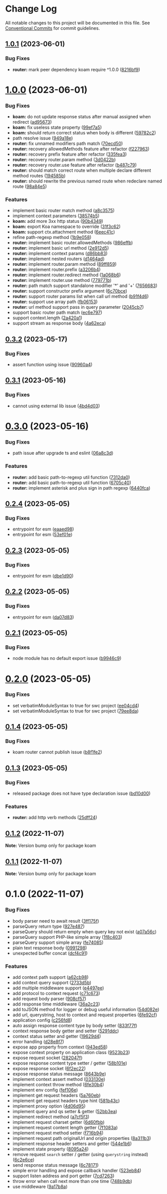 # Change Log

All notable changes to this project will be documented in this file.
See [Conventional Commits](https://conventionalcommits.org) for commit guidelines.

## [1.0.1](https://github.com/mutoe/koam/compare/v1.0.0...v1.0.1) (2023-06-01)


### Bug Fixes

* **router:** mark peer dependency koam require ^1.0.0 ([8216bf9](https://github.com/mutoe/koam/commit/8216bf991d5f251c785463d05a7ba3df3314ec96))





# [1.0.0](https://github.com/mutoe/koam/compare/v0.3.2...v1.0.0) (2023-06-01)


### Bug Fixes

* **koam:** do not update response status after manual assigned when redirect ([ad95673](https://github.com/mutoe/koam/commit/ad9567327a23a28f4c27bc4b916bd75cc51e8b2f))
* **koam:** fix useless state property ([99ef7a5](https://github.com/mutoe/koam/commit/99ef7a5c6c9827b034a84ce40bcf9b4e9f211503))
* **koam:** should return correct status when body is different ([59782c2](https://github.com/mutoe/koam/commit/59782c2ecfa9c437fd0905ec6f0ab1c7dfc0992a))
* path resolve issue ([949a18e](https://github.com/mutoe/koam/commit/949a18e55aa120af1593546c451f0953462e39a0))
* **router:** fix unnamed modifiers path match ([70ecd50](https://github.com/mutoe/koam/commit/70ecd50015715dfa8c2ccf3d09817522f4ee65e4))
* **router:** recovery allowedMethods feature after refactor ([f227963](https://github.com/mutoe/koam/commit/f227963be3357656ec30936811f3ccf944ced460))
* **router:** recovery prefix feature after refactor ([335fea3](https://github.com/mutoe/koam/commit/335fea36807c5d635d076768798a540cbdcfe756))
* **router:** recovery router.param method ([3d0422b](https://github.com/mutoe/koam/commit/3d0422b35b9a95887b4ede064b53d7bec22da2c9))
* **router:** recovery router.use feature after refactor ([b487c79](https://github.com/mutoe/koam/commit/b487c7951af019589aa0dba38807de6ec662759d))
* **router:** should match correct route when multiple declare different method routes ([194585b](https://github.com/mutoe/koam/commit/194585bedc9751903e55598493f92c4939fe11e9))
* **router:** should rewrite the previous named route when redeclare named route ([98a84e5](https://github.com/mutoe/koam/commit/98a84e51c38ee6c4a6a97e454476dce2595b61b9))


### Features

* implement basic router match method ([a8c3575](https://github.com/mutoe/koam/commit/a8c3575e71f935e0d408fa1ecce87c44d41a9b62))
* implement context parameters ([38574b5](https://github.com/mutoe/koam/commit/38574b5648a4323dee2105a72fee7401f5a78000))
* **koam:** add more 3xx http status ([90b4349](https://github.com/mutoe/koam/commit/90b434909648ed3e934b8b5f92ad4695e034a893))
* **koam:** export Koa namespace to override ([31f3c62](https://github.com/mutoe/koam/commit/31f3c62810dfad4f75d6d7d9386a43d743980198))
* **koam:** support ctx.attachment method ([6eec41c](https://github.com/mutoe/koam/commit/6eec41cd5c7b56feef2a5d4453b49eeaccb0f3bb))
* refine path-regexp method ([1b9e058](https://github.com/mutoe/koam/commit/1b9e058bd1f80a6c5a97e2f6d4272727a586c1cf))
* **router:** implement basic router.allowedMethods ([986effb](https://github.com/mutoe/koam/commit/986effbf8080ef79f68f768769a6aa796f12decb))
* **router:** implement basic url method ([2e912d5](https://github.com/mutoe/koam/commit/2e912d510c28a43c61aa70a52d058104d8d6fcbf))
* **router:** implement context params ([d86bb83](https://github.com/mutoe/koam/commit/d86bb8356c26320cef647e3bf15f4b5c569c70b7))
* **router:** implement nested routers ([d1464ad](https://github.com/mutoe/koam/commit/d1464adecc62a0ded6afbb6197a114470f5e9a36))
* **router:** implement router.param method ([89ff859](https://github.com/mutoe/koam/commit/89ff8592af1709f8080d2571ebb42de0942ee0eb))
* **router:** implement router.prefix ([a3206b4](https://github.com/mutoe/koam/commit/a3206b4ae7d2afb7291a5d40520235ffec08f3b3))
* **router:** implement router.redirect method ([1a068b6](https://github.com/mutoe/koam/commit/1a068b60369afba717d3eb989eee902c7baa73cc))
* **router:** implement router.use method ([779771b](https://github.com/mutoe/koam/commit/779771b7e8d91052cb772dbb3760d0e2a9e88ace))
* **router:** path match support standalone modifier '*' and '+' ([7656683](https://github.com/mutoe/koam/commit/765668334b891e28e2d2ec7139344cb1c349f7df))
* **router:** support constructor prefix argument ([6c70bce](https://github.com/mutoe/koam/commit/6c70bce8375e5b3147f57df8715511b970911084))
* **router:** support router params list when call url method ([b91f4d6](https://github.com/mutoe/koam/commit/b91f4d6de50eb6cd31bfba6127a80e35367573c8))
* **router:** support use array path ([fb06153](https://github.com/mutoe/koam/commit/fb06153cac74a4cc12f5ea470664adf500f4e5ca))
* **router:** url method support pass in query parameter ([2045cb7](https://github.com/mutoe/koam/commit/2045cb784ff5800e07b2c7b6db59793aa45d8751))
* support basic router path match ([ec6e797](https://github.com/mutoe/koam/commit/ec6e797cdc02c5d81751a917333e1dac9f5b9af6))
* support context.length ([2a420a1](https://github.com/mutoe/koam/commit/2a420a14d7ee6f706efcd2f5ccaf70801b425b68))
* support stream as response body ([4a62eca](https://github.com/mutoe/koam/commit/4a62eca39d7e467c22fd8cf5ec31cac1273d3d16))





## [0.3.2](https://github.com/mutoe/koam/compare/v0.3.1...v0.3.2) (2023-05-17)


### Bug Fixes

* assert function using issue ([90960a4](https://github.com/mutoe/koam/commit/90960a443f4cc772dce34cca50f4aedf1768c5b6))





## [0.3.1](https://github.com/mutoe/koam/compare/v0.3.0...v0.3.1) (2023-05-16)


### Bug Fixes

* cannot using external lib issue ([4bd4d03](https://github.com/mutoe/koam/commit/4bd4d032896e9616d6559c3ad5ca50445bf41c8d))





# [0.3.0](https://github.com/mutoe/koam/compare/v0.2.4...v0.3.0) (2023-05-16)


### Bug Fixes

* path issue after upgrade ts and eslint ([06a8c3d](https://github.com/mutoe/koam/commit/06a8c3dc962e66c61ce44f27e8a6129bd9e3e445))


### Features

* **router:** add basic path-to-regexp util function ([7312da0](https://github.com/mutoe/koam/commit/7312da0c12009c3ac51ac96578cd299607ccff6c))
* **router:** add basic path-to-regexp util function ([6705c40](https://github.com/mutoe/koam/commit/6705c40742e29dbfd6279b21f240ac67a8813b2c))
* **router:** implement asterisk and plus sign in path regexp ([6440fca](https://github.com/mutoe/koam/commit/6440fca85c2389dff795c5b9ea1b06d976edb09d))





## [0.2.4](https://github.com/mutoe/koam/compare/v0.2.3...v0.2.4) (2023-05-05)


### Bug Fixes

* entrypoint for esm ([eaaed98](https://github.com/mutoe/koam/commit/eaaed98eff9717cb2d2b462099f5edb233d02a32))
* entrypoint for esm ([53ef01e](https://github.com/mutoe/koam/commit/53ef01e0d3a4fc091f280d8df5371361b3b01b96))





## [0.2.3](https://github.com/mutoe/koam/compare/v0.2.2...v0.2.3) (2023-05-05)


### Bug Fixes

* entrypoint for esm ([dbe1d90](https://github.com/mutoe/koam/commit/dbe1d9098b3cc1bc53b85210e9b85e43135a1792))





## [0.2.2](https://github.com/mutoe/koam/compare/v0.2.1...v0.2.2) (2023-05-05)


### Bug Fixes

* entrypoint for esm ([da07d83](https://github.com/mutoe/koam/commit/da07d832bb58de824699295aaedb62770f5cabb5))





## [0.2.1](https://github.com/mutoe/koam/compare/v0.2.0...v0.2.1) (2023-05-05)


### Bug Fixes

* node module has no default export issue ([b9946c9](https://github.com/mutoe/koam/commit/b9946c9534d307cbb19238fd96c7f50992617e3e))





# [0.2.0](https://github.com/mutoe/koam/compare/v0.1.4...v0.2.0) (2023-05-05)


### Bug Fixes

* set verbatimModuleSyntax to true for swc project ([ee04cd4](https://github.com/mutoe/koam/commit/ee04cd4a6641330897664cf982151a4af99a9253))
* set verbatimModuleSyntax to true for swc project ([79ee8da](https://github.com/mutoe/koam/commit/79ee8da5daa4d9ce9f05cdbe0ba3fa12d936f108))





## [0.1.4](https://github.com/mutoe/koam/compare/v0.1.3...v0.1.4) (2023-05-05)


### Bug Fixes

* koam router cannot publish issue ([b8f1fe2](https://github.com/mutoe/koam/commit/b8f1fe204394c479f44790c03bd8403573a10214))





## [0.1.3](https://github.com/mutoe/koam/compare/v0.1.2...v0.1.3) (2023-05-05)


### Bug Fixes

* released package does not have type declaration issue ([bd10d00](https://github.com/mutoe/koam/commit/bd10d005703b6e7433af487cde93078424e0ff99))


### Features

* **router:** add http verb methods ([25dff24](https://github.com/mutoe/koam/commit/25dff241864993f60c9424aff580621b352748f8))





## [0.1.2](https://github.com/mutoe/koam/compare/v0.1.1...v0.1.2) (2022-11-07)

**Note:** Version bump only for package koam





## [0.1.1](https://github.com/mutoe/koam/compare/v0.1.0...v0.1.1) (2022-11-07)

**Note:** Version bump only for package koam





# 0.1.0 (2022-11-07)


### Bug Fixes

* body parser need to await result ([3ff175f](https://github.com/mutoe/koam/commit/3ff175f078520c7710fa5caabb0b846fbb2ef0ff))
* parseQuery return type ([927e487](https://github.com/mutoe/koam/commit/927e487742ef5f911fa3f694ebc5ff00e5720f48))
* parseQuery should return empty when query key not exist ([a07a56c](https://github.com/mutoe/koam/commit/a07a56c0733af1eedca7191d26ac25921e2bf3a8))
* parseQuery support PHP-like simple array ([1f8c403](https://github.com/mutoe/koam/commit/1f8c40313a55f6adacb632299054d9f34e1905e2))
* parseQuery support simple array ([fe74085](https://github.com/mutoe/koam/commit/fe740859ff03b9b953fa9d16a38bcee656216cc0))
* plain text response body ([0991298](https://github.com/mutoe/koam/commit/09912983d63e928ce89e53bc2d848741c184286d))
* unexpected buffer concat ([dcf4c91](https://github.com/mutoe/koam/commit/dcf4c91dd0768c518ab41e23ef3bc9c99ec95619))


### Features

* add context path support ([a62cb98](https://github.com/mutoe/koam/commit/a62cb98a96ccd956ef88558538e8d564224933fe))
* add context query support ([2733d5b](https://github.com/mutoe/koam/commit/2733d5b712860ddd975215a1f8e095c0b8ee51f3))
* add multiple middleware support ([e4497ee](https://github.com/mutoe/koam/commit/e4497ee77609d04e41a3b18ed2c9f4c81c54a099))
* add protocol to context request ([c71c673](https://github.com/mutoe/koam/commit/c71c6732001501d33aa672a20eeabec7a5c27470))
* add request body parser ([908cf57](https://github.com/mutoe/koam/commit/908cf57a10be63b4eeb7decc1d56fbe2791cc5f6))
* add response time middleware ([36a2c23](https://github.com/mutoe/koam/commit/36a2c2368923a8fe27b4234b69ca94f744abe90a))
* add toJSON method for logger or debug useful information ([54d082e](https://github.com/mutoe/koam/commit/54d082e398287cbf52d96ad692daf9b2f0b5d5a2))
* add url, querystring, host to context and request properties ([6fe92cf](https://github.com/mutoe/koam/commit/6fe92cf5451ee3fb15c93c74183627c67ff4a71c))
* application config ([c256fd8](https://github.com/mutoe/koam/commit/c256fd8d9a2af42e6aa7327d832ca8e148a83bb0))
* auto assign response content type by body setter ([833f77f](https://github.com/mutoe/koam/commit/833f77f94e2c8d43df73c824ba65a415419fd564))
* context response body getter and setter ([5291ddc](https://github.com/mutoe/koam/commit/5291ddcd9808e9bf24c12c1a34b87f724ca39e48))
* context status setter and getter ([19629d4](https://github.com/mutoe/koam/commit/19629d4ed69863a8370c4bd90867150c4326f9af))
* error handling ([d28e8f7](https://github.com/mutoe/koam/commit/d28e8f73e7a96628fa56f2f2d699ab8b374eb768))
* expose app property from context ([943ed58](https://github.com/mutoe/koam/commit/943ed5829975d32d508c648de6604a5667305cb8))
* expose context property on application class ([9523b23](https://github.com/mutoe/koam/commit/9523b230e70e85564c30faedc8237741b2925b3f))
* expose request socket ([282047f](https://github.com/mutoe/koam/commit/282047f0006172f906334e7102cd0b7488a2c385))
* expose response content type setter / getter ([58b101e](https://github.com/mutoe/koam/commit/58b101e29bc0a74b612b21122f02d462cbdd7ff7))
* expose response socket ([6f2ec22](https://github.com/mutoe/koam/commit/6f2ec226a4052cb2ff346a99eb7f93a8e01e8c99))
* expose response status message ([8643b9e](https://github.com/mutoe/koam/commit/8643b9e098f364171ef8eb341817a5db3e92cb73))
* implement context assert method ([033130e](https://github.com/mutoe/koam/commit/033130e969c6a54d1939326f80c9f78972e262f7))
* implement context throw method ([6fe30b4](https://github.com/mutoe/koam/commit/6fe30b47e38ee807c275e6bb1b8a9fa1f09cecd5))
* implement env config ([fef106e](https://github.com/mutoe/koam/commit/fef106ee25e4413bae84e2192bcde9e731ecbcb2))
* implement get request headers ([5a760eb](https://github.com/mutoe/koam/commit/5a760eb2d9e2b2d2c8081372ba48c08f59b779f3))
* implement get request headers type hint ([581b43c](https://github.com/mutoe/koam/commit/581b43c2b66d03bf90c83184f34d33f314595b52))
* implement proxy option ([4d06d95](https://github.com/mutoe/koam/commit/4d06d954cedec068860f054db128d50e0de9c2cf))
* implement query and qs setter & getter ([52bb3ea](https://github.com/mutoe/koam/commit/52bb3eabd231ea474aafeeed645c8df4a539175e))
* implement redirect method ([a7cf5f3](https://github.com/mutoe/koam/commit/a7cf5f362aa1b0704cac3dd634d8a19fbaeb9869))
* implement request charset getter ([6d60fbb](https://github.com/mutoe/koam/commit/6d60fbb4fba69c12a04ad6ddd028f0d4f00e3853))
* implement request content length getter ([7f1083a](https://github.com/mutoe/koam/commit/7f1083ab61f418c206f33a148b6e218531c8b6e3))
* implement request method setter ([f716b94](https://github.com/mutoe/koam/commit/f716b9424e19ce2aa765b54c90ff36c437e1d4c3))
* implement request path originalUrl and origin properties ([8a311b3](https://github.com/mutoe/koam/commit/8a311b3ac23db248b495dfe697f37677b2ac41aa))
* implement response header setters and getter ([544e1b6](https://github.com/mutoe/koam/commit/544e1b6c5ca2c55aeaf18cb7e7366153c2b6f806))
* implement state property ([8095a24](https://github.com/mutoe/koam/commit/8095a2445ff3672d5e8ea0053c4ed4e7fa5cc883))
* remove request `search` setter / getter (using `querystring` instead) ([6c2e6ce](https://github.com/mutoe/koam/commit/6c2e6ce7a25b8d7a4fdc1fe06ac16a5b1960be77))
* send response status message ([6c78171](https://github.com/mutoe/koam/commit/6c7817176c28754a0502d5b584cc5c8d041b2014))
* simple error handling and expose callback handler ([523eb84](https://github.com/mutoe/koam/commit/523eb842e584f82284ab50333f4a1728bb5e0755))
* support listen address and port getter ([7cd7263](https://github.com/mutoe/koam/commit/7cd7263dab89a6af79c7de3ed432f9c28b19ac4c))
* throw error when call next more than one time ([748b9db](https://github.com/mutoe/koam/commit/748b9dbaa1de1e58ed396d824ba26c0aafd27e25))
* use middleware ([9a17b8a](https://github.com/mutoe/koam/commit/9a17b8a9af31f38526c01970b6866717e3c82c41))
